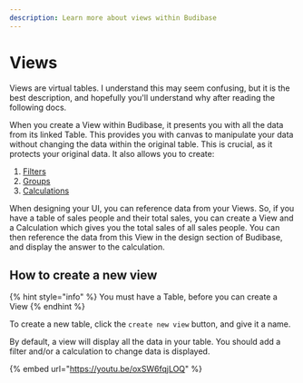 ```yaml
---
description: Learn more about views within Budibase
---
```


# Views

Views are virtual tables. I understand this may seem confusing, but it is the best description, and hopefully you'll understand why after reading the following docs.

When you create a View within Budibase, it presents you with all the data from its linked Table. This provides you with canvas to manipulate your data without changing the data within the original table. This is crucial, as it protects your original data. It also allows you to create:

1. [Filters](filters.md)
2. [Groups](groups.md)
3. [Calculations](calculations.md)

When designing your UI, you can reference data from your Views. So, if you have a table of sales people and their total sales, you can create a View and a Calculation which gives you the total sales of all sales people. You can then reference the data from this View in the design section of Budibase, and display the answer to the calculation.

## How to create a new view

{% hint style="info" %}
You must have a Table, before you can create a View
{% endhint %}

To create a new table, click the `create new view` button, and give it a name.

By default, a view will display all the data in your table. You should add a filter and/or a calculation to change data is displayed.

{% embed url="https://youtu.be/oxSW6fqjLOQ" %}



